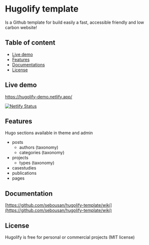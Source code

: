 # Hugolify template

Is a Github template for build easily a fast, accessible friendly and low carbon website!

## Table of content
- [Live demo](#live-demo)
- [Features](#features)
- [Documentations](#documentations)
- [License](#license)

## Live demo
https://hugolify-demo.netlify.app/

[![Netlify Status](https://api.netlify.com/api/v1/badges/5a4fa061-e7a5-4e66-9612-4fae713bda09/deploy-status)](https://app.netlify.com/sites/hugolify-demo/deploys)

## Features
Hugo sections available in theme and admin
* posts
  * authors (taxonomy)
  * categories (taxonomy)
* projects
  * types (taxonomy)
* casestudies
* publications
* pages

## Documentation
[https://github.com/sebousan/hugolify-template/wiki](https://github.com/sebousan/hugolify-template/wiki)

## License
Hugolify is free for personal or commercial projects (MIT license)
